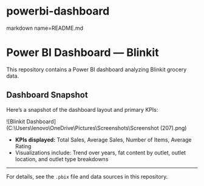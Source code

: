 # powerbi-dashboard
markdown name=README.md
# Power BI Dashboard — Blinkit

This repository contains a Power BI dashboard analyzing Blinkit grocery data.

## Dashboard Snapshot

Here’s a snapshot of the dashboard layout and primary KPIs:

![Blinkit Dashboard](C:\Users\lenovo\OneDrive\Pictures\Screenshots\Screenshot (207).png)

- **KPIs displayed:** Total Sales, Average Sales, Number of Items, Average Rating
- Visualizations include: Trend over years, fat content by outlet, outlet location, and outlet type breakdowns

---

For details, see the `.pbix` file and data sources in this repository.
